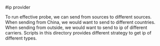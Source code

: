 #ip provider

To run effective probe, we can send from sources to different sources. When sending from China, we would want to
send to different countries. When sending from outside, we would want to send to ip of different carriers.
Scripts in this directory provides different strategy to get ip of different types.